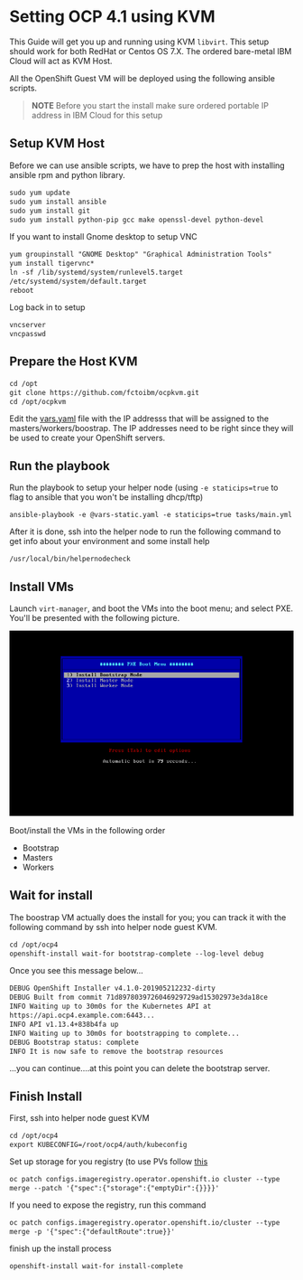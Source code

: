 # Setting OCP 4.1 using KVM

This Guide will get you up and running using KVM `libvirt`. This setup should work for both RedHat or Centos OS 7.X. The ordered bare-metal IBM Cloud will act as KVM Host.

All the OpenShift Guest VM will be deployed using the following ansible scripts. 

> **NOTE**  Before you start the install make sure ordered portable IP address in IBM Cloud for this setup


## Setup KVM Host
Before we can use ansible scripts, we have to prep the host with installing ansible rpm and python library. 

```
sudo yum update
sudo yum install ansible
sudo yum install git
sudo yum install python-pip gcc make openssl-devel python-devel
```


If you want to install Gnome desktop to setup VNC 
```
yum groupinstall "GNOME Desktop" "Graphical Administration Tools"
yum install tigervnc*
ln -sf /lib/systemd/system/runlevel5.target /etc/systemd/system/default.target
reboot
```
Log back in to setup 

```
vncserver
vncpasswd
```

## Prepare the Host KVM
```
cd /opt
git clone https://github.com/fctoibm/ocpkvm.git
cd /opt/ocpkvm
```

Edit the [vars.yaml](./vars.yaml) file with the IP addresss that will be assigned to the masters/workers/boostrap. The IP addresses need to be right since they will be used to create your OpenShift servers. 

## Run the playbook

Run the playbook to setup your helper node (using `-e staticips=true` to flag to ansible that you won't be installing dhcp/tftp)

```
ansible-playbook -e @vars-static.yaml -e staticips=true tasks/main.yml
```

After it is done, ssh into the helper node to run the following command to get info about your environment and some install help

```
/usr/local/bin/helpernodecheck
```

## Install VMs

Launch `virt-manager`, and boot the VMs into the boot menu; and select PXE. You'll be presented with the following picture.

![pxe](images/pxe.png)

Boot/install the VMs in the following order

* Bootstrap
* Masters
* Workers

## Wait for install

The boostrap VM actually does the install for you; you can track it with the following command by ssh into helper node guest KVM.

```
cd /opt/ocp4
openshift-install wait-for bootstrap-complete --log-level debug
```

Once you see this message below...

```
DEBUG OpenShift Installer v4.1.0-201905212232-dirty 
DEBUG Built from commit 71d8978039726046929729ad15302973e3da18ce 
INFO Waiting up to 30m0s for the Kubernetes API at https://api.ocp4.example.com:6443... 
INFO API v1.13.4+838b4fa up                       
INFO Waiting up to 30m0s for bootstrapping to complete... 
DEBUG Bootstrap status: complete                   
INFO It is now safe to remove the bootstrap resources
```

...you can continue....at this point you can delete the bootstrap server.

## Finish Install

First, ssh into helper node guest KVM

```
cd /opt/ocp4
export KUBECONFIG=/root/ocp4/auth/kubeconfig
```

Set up storage for you registry (to use PVs follow [this](https://docs.openshift.com/container-platform/4.1/installing/installing_bare_metal/installing-bare-metal.html#registry-configuring-storage-baremetal_installing-bare-metal)

```
oc patch configs.imageregistry.operator.openshift.io cluster --type merge --patch '{"spec":{"storage":{"emptyDir":{}}}}'
```

If you need to expose the registry, run this command

```
oc patch configs.imageregistry.operator.openshift.io/cluster --type merge -p '{"spec":{"defaultRoute":true}}'
```

finish up the install process
```
openshift-install wait-for install-complete 
```

